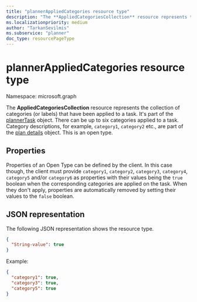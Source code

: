 ```yaml
---
title: "plannerAppliedCategories resource type"
description: "The **AppliedCategoriesCollection** resource represents the collection of categories (or labels) that have been applied to a task. It's part of the plannerTask object."
ms.localizationpriority: medium
author: "TarkanSevilmis"
ms.subservice: "planner"
doc_type: resourcePageType
---
```


# plannerAppliedCategories resource type

Namespace: microsoft.graph


The **AppliedCategoriesCollection** resource represents the collection of categories (or labels) that have been applied to a task. It's part of the [plannerTask](plannertask.md) object.
There can be up to six categories applied to a task. Category descriptions, for example, `category1`, `category2` etc., are part of the [plan details](plannerplandetails.md) object. This is an open type.

## Properties
Properties of an Open Type can be defined by the client. In this case though, the client must provide `category1`, `category2`, `category3`, `category4`, `category5` and/or `category6` as properties with their values being the `true` boolean when the corresponding categories are applied on the task. When they don't apply, properties are automatically removed by setting their values to the `false` boolean. 

## JSON representation

The following JSON representation shows the resource type.

<!-- {
  "blockType": "resource",
  "openType": true,
  "optionalProperties": [ "String-value" ],
  "@odata.type": "microsoft.graph.plannerAppliedCategories"
}-->

```json
{
  "String-value": true
}
```

Example: 

```json
{
  "category1": true,
  "category3": true,
  "category5": true
}
```

<!-- uuid: 8fcb5dbc-d5aa-4681-8e31-b001d5168d79
2015-10-25 14:57:30 UTC -->
<!-- {
  "type": "#page.annotation",
  "description": "plannerAppliedCategories resource",
  "keywords": "",
  "section": "documentation",
  "tocPath": ""
}-->

